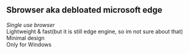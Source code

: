 **Sbrowser aka debloated microsoft edge**  
---  
 *Single use browser*  
 Lightweight & fast(but it is still edge engine, so im not sure about that)  
 Minimal design  
 Only for Windows  


